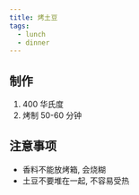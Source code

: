 ```yaml
---
title: 烤土豆
tags:
  - lunch
  - dinner
---
```


## 制作

1. 400 华氏度
2. 烤制 50-60 分钟

## 注意事项

- 香料不能放烤箱, 会烧糊
- 土豆不要堆在一起, 不容易受热
